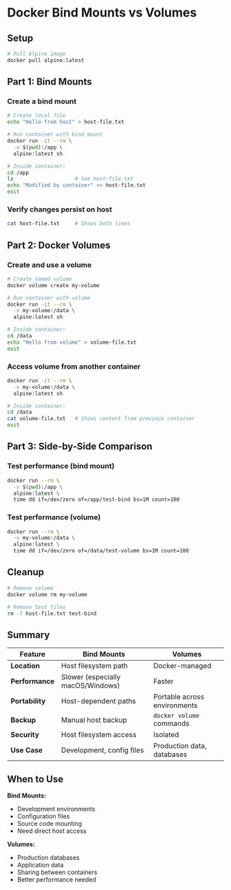 # Docker Bind Mounts vs Volumes

## Setup
```bash
# Pull Alpine image
docker pull alpine:latest

```

## Part 1: Bind Mounts

### Create a bind mount
```bash
# Create local file
echo "Hello from host" > host-file.txt

# Run container with bind mount
docker run -it --rm \
  -v $(pwd):/app \
  alpine:latest sh

# Inside container:
cd /app
ls                    # See host-file.txt
echo "Modified by container" >> host-file.txt
exit
```

### Verify changes persist on host
```bash
cat host-file.txt     # Shows both lines
```

## Part 2: Docker Volumes

### Create and use a volume
```bash
# Create named volume
docker volume create my-volume

# Run container with volume
docker run -it --rm \
  -v my-volume:/data \
  alpine:latest sh

# Inside container:
cd /data
echo "Hello from volume" > volume-file.txt
exit
```

### Access volume from another container
```bash
docker run -it --rm \
  -v my-volume:/data \
  alpine:latest sh

# Inside container:
cd /data
cat volume-file.txt   # Shows content from previous container
exit
```

## Part 3: Side-by-Side Comparison

### Test performance (bind mount)
```bash
docker run --rm \
  -v $(pwd):/app \
  alpine:latest \
  time dd if=/dev/zero of=/app/test-bind bs=1M count=100
```

### Test performance (volume)
```bash
docker run --rm \
  -v my-volume:/data \
  alpine:latest \
  time dd if=/dev/zero of=/data/test-volume bs=1M count=100
```

## Cleanup
```bash
# Remove volume
docker volume rm my-volume

# Remove test files
rm -f host-file.txt test-bind
```

## Summary

| Feature | Bind Mounts | Volumes |
|---------|-------------|---------|
| **Location** | Host filesystem path | Docker-managed |
| **Performance** | Slower (especially macOS/Windows) | Faster |
| **Portability** | Host-dependent paths | Portable across environments |
| **Backup** | Manual host backup | `docker volume` commands |
| **Security** | Host filesystem access | Isolated |
| **Use Case** | Development, config files | Production data, databases |

## When to Use

**Bind Mounts:**
- Development environments
- Configuration files
- Source code mounting
- Need direct host access

**Volumes:**
- Production databases
- Application data
- Sharing between containers
- Better performance needed